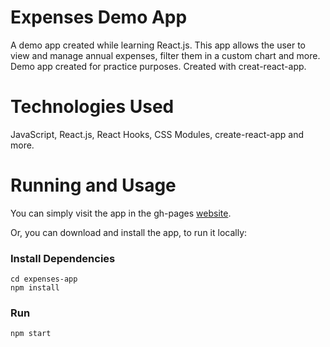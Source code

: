 # Expenses Demo App

A demo app created while learning React.js.
This app allows the user to view and manage annual expenses, filter them in a custom chart and more.
Demo app created for practice purposes. Created with creat-react-app.

# Technologies Used
JavaScript, React.js, React Hooks, CSS Modules, create-react-app and more.

# Running and Usage

You can simply visit the app in the gh-pages [website](https://zivnadel.github.io/expenses-app/
).

Or, you can download and install the app, to run it locally:

### Install Dependencies
```
cd expenses-app
npm install
```
### Run
```
npm start
```
